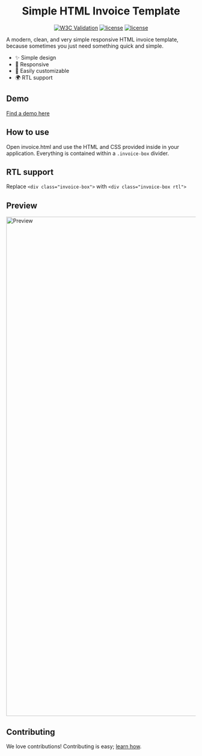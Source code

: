 # <div align="center">Simple HTML Invoice Template</div>

<p align="center">
<a href="https://validator.w3.org/check?uri=https%3A%2F%2Fsparksuite.github.io%2Fsimple-html-invoice-template%2F"><img alt="W3C Validation" src="https://img.shields.io/w3c-validation/default?targetUrl=https%3A%2F%2Fsparksuite.github.io%2Fsimple-html-invoice-template%2F"></a>
<a href="https://github.com/prettier/prettier"><img alt="license" src="https://img.shields.io/badge/code_style-prettier-ff69b4.svg"></a>
<a href="https://github.com/sparksuite/rugged/blob/master/LICENSE"><img alt="license" src="https://img.shields.io/github/license/sparksuite/simple-html-invoice-template"></a>
</p>

A modern, clean, and very simple responsive HTML invoice template, because sometimes you just need something quick and simple.

- ✨ Simple design
- 📱 Responsive
- 🔧 Easily customizable
- 🌍 RTL support

## Demo
[Find a demo here](https://sparksuite.github.io/simple-html-invoice-template/)

## How to use
Open invoice.html and use the HTML and CSS provided inside in your application. Everything is contained within a `.invoice-box` divider.

## RTL support
Replace `<div class="invoice-box">` with `<div class="invoice-box rtl">`

## Preview
<img width="1325" alt="Preview" src="https://user-images.githubusercontent.com/3850064/111213188-8190a780-859e-11eb-99b5-e038eac4b172.png">

## Contributing
We love contributions! Contributing is easy; [learn how](https://github.com/sparksuite/rugged/blob/master/CONTRIBUTING.md).

